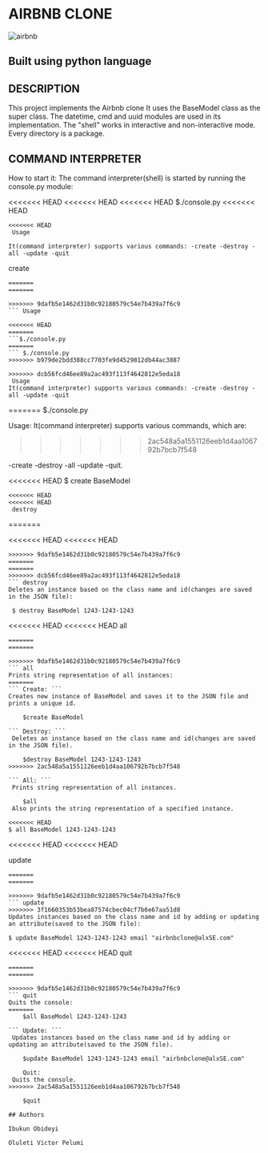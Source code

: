 # AIRBNB CLONE

![airbnb](https://user-images.githubusercontent.com/83606182/183284424-59181430-8fcb-46ed-bf00-8333c1d89c13.png)

## Built using python language

## DESCRIPTION

This project implements the Airbnb clone It uses the BaseModel class as the super class. The datetime, cmd and uuid modules are used in its implementation. The "shell" works in interactive and non-interactive mode. Every directory is a package.

## COMMAND INTERPRETER

How to start it:
The command interpreter(shell) is started by running the console.py module:

<<<<<<< HEAD
<<<<<<< HEAD
<<<<<<< HEAD
 $./console.py
<<<<<<< HEAD
```
<<<<<<< HEAD
 Usage
```
```
It(command interpreter) supports various commands: -create -destroy -all -update -quit
```
 create
```
=======
=======

>>>>>>> 9dafb5e1462d31b0c92180579c54e7b439a7f6c9
``` Usage

<<<<<<< HEAD
=======
```$./console.py
=======
``` $./console.py
>>>>>>> b979de2bdd388cc7703fe9d4529812db44ac3887

>>>>>>> dcb56fcd46ee89a2ac493f113f4642812e5eda18
 Usage
It(command interpreter) supports various commands: -create -destroy -all -update -quit
```
=======
    $./console.py

 Usage:
It(command interpreter) supports various commands, which are:
>>>>>>> 2ac548a5a1551126eeb1d4aa106792b7bcb7f548

-create
-destroy
-all
-update
-quit.

<<<<<<< HEAD
 $ create BaseModel
```
<<<<<<< HEAD
<<<<<<< HEAD
 destroy
```
=======

<<<<<<< HEAD
<<<<<<< HEAD

``` destroy
>>>>>>> 9dafb5e1462d31b0c92180579c54e7b439a7f6c9
=======
=======
>>>>>>> dcb56fcd46ee89a2ac493f113f4642812e5eda18
``` destroy
Deletes an instance based on the class name and id(changes are saved in the JSON file):

 $ destroy BaseModel 1243-1243-1243
```
<<<<<<< HEAD
<<<<<<< HEAD
 all
```
=======
=======

>>>>>>> 9dafb5e1462d31b0c92180579c54e7b439a7f6c9
``` all
Prints string representation of all instances:
=======
``` Create: ```
Creates new instance of BaseModel and saves it to the JSON file and prints a unique id.

    $create BaseModel

``` Destroy: ```
 Deletes an instance based on the class name and id(changes are saved in the JSON file).

    $destroy BaseModel 1243-1243-1243
>>>>>>> 2ac548a5a1551126eeb1d4aa106792b7bcb7f548

``` All: ```
 Prints string representation of all instances.

    $all
 Also prints the string representation of a specified instance.

<<<<<<< HEAD
$ all BaseModel 1243-1243-1243
```
<<<<<<< HEAD
<<<<<<< HEAD

 update
```
=======
=======

>>>>>>> 9dafb5e1462d31b0c92180579c54e7b439a7f6c9
``` update
>>>>>>> 3f1660353b53bea87574cbec04cf7b6e67aa51d8
Updates instances based on the class name and id by adding or updating an attribute(saved to the JSON file):

$ update BaseModel 1243-1243-1243 email "airbnbclone@alxSE.com"
```
<<<<<<< HEAD
<<<<<<< HEAD
 quit
```
=======
=======

>>>>>>> 9dafb5e1462d31b0c92180579c54e7b439a7f6c9
``` quit
Quits the console:
=======
    $all BaseModel 1243-1243-1243

``` Update: ```
 Updates instances based on the class name and id by adding or updating an attribute(saved to the JSON file).

    $update BaseModel 1243-1243-1243 email "airbnbclone@alxSE.com"

    Quit:
 Quits the console.
>>>>>>> 2ac548a5a1551126eeb1d4aa106792b7bcb7f548

    $quit

## Authors

Ibukun Obideyi

Oluleti Victor Pelumi
